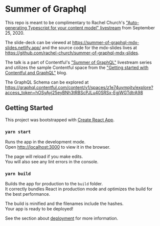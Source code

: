# Summer of Graphql

This repo is meant to be complimentary to Rachel Church's ["Auto-generating Typescript for your content model" livestream](https://www.youtube.com/watch?v=vU6G7cIaNqE&feature=youtu.be&ab_channel=Contentful)  from September 25, 2020.

The slide-deck can be viewed at <https://summer-of-graphql-mdx-slides.netlify.app/> and the source code for the mdx-slides lives at <https://github.com/rachel-church/summer-of-graphql-mdx-slides>.

The talk is a part of Contentful's ["Summer of GraphQL"](https://www.contentful.com/blog/2020/08/07/its-the-summer-of-graphql-livestreams-contentful/) livestream series and utilizes the sample Contentful space from the ["Getting started with Contentful and GraphQL"](https://www.contentful.com/blog/2020/09/16/getting-started-with-contentful-and-graphql/) blog.

The GraphQL Schema can be explored at <https://graphql.contentful.com/content/v1/spaces/z1e74uympjtv/explore?access_token=hOSyAyj25eyBNh3tRBScPJLu40SRSx-EgjWGTdtrA98>

## Getting Started
This project was bootstrapped with [Create React App](https://github.com/facebook/create-react-app).

### `yarn start`

Runs the app in the development mode.<br />
Open [http://localhost:3000](http://localhost:3000) to view it in the browser.

The page will reload if you make edits.<br />
You will also see any lint errors in the console.

### `yarn build`

Builds the app for production to the `build` folder.<br />
It correctly bundles React in production mode and optimizes the build for the best performance.

The build is minified and the filenames include the hashes.<br />
Your app is ready to be deployed!

See the section about [deployment](https://facebook.github.io/create-react-app/docs/deployment) for more information.
